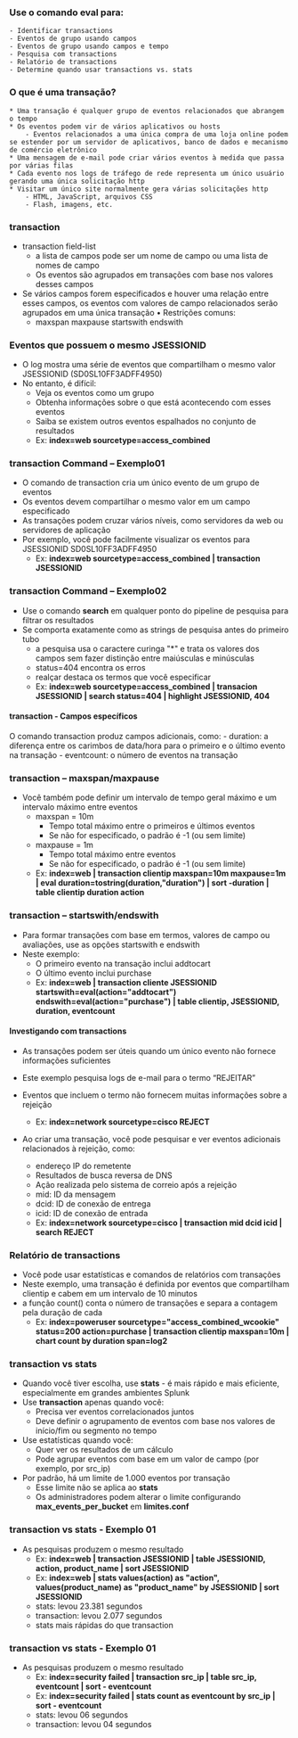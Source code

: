 
### Use o comando eval para:
    - Identificar transactions
    - Eventos de grupo usando campos
    - Eventos de grupo usando campos e tempo
    - Pesquisa com transactions
    - Relatório de transactions
    - Determine quando usar transactions vs. stats

### O que é uma transação?
    * Uma transação é qualquer grupo de eventos relacionados que abrangem o tempo
    * Os eventos podem vir de vários aplicativos ou hosts
        - Eventos relacionados a uma única compra de uma loja online podem se estender por um servidor de aplicativos, banco de dados e mecanismo de comércio eletrônico
    * Uma mensagem de e-mail pode criar vários eventos à medida que passa por várias filas
    * Cada evento nos logs de tráfego de rede representa um único usuário gerando uma única solicitação http
    * Visitar um único site normalmente gera várias solicitações http
        - HTML, JavaScript, arquivos CSS
        - Flash, imagens, etc.

### transaction
* transaction field-list
    - a lista de campos pode ser um nome de campo ou uma lista de nomes de campo
    - Os eventos são agrupados em transações com base nos valores desses campos
* Se vários campos forem especificados e houver uma relação entre esses campos, os eventos com valores de campo relacionados serão agrupados em uma única transação
• Restrições comuns:
    - maxspan maxpause startswith endswith


### Eventos que possuem o mesmo JSESSIONID
* O log mostra uma série de eventos que compartilham o mesmo valor JSESSIONID (SD0SL10FF3ADFF4950)
* No entanto, é difícil:
    - Veja os eventos como um grupo
    - Obtenha informações sobre o que está acontecendo com esses eventos
    - Saiba se existem outros eventos espalhados no conjunto de resultados
    - Ex: **index=web sourcetype=access_combined**


### transaction Command – Exemplo01
* O comando de transaction cria um único evento de um grupo de eventos
* Os eventos devem compartilhar o mesmo valor em um campo especificado
* As transações podem cruzar vários níveis, como servidores da web ou servidores de aplicação
* Por exemplo, você pode facilmente visualizar os eventos para JSESSIONID SD0SL10FF3ADFF4950
    - Ex: **index=web sourcetype=access_combined | transaction JSESSIONID**


### transaction Command – Exemplo02
* Use o comando **search** em qualquer ponto do pipeline de pesquisa para filtrar os resultados
* Se comporta exatamente como as strings de pesquisa antes do primeiro tubo
    - a pesquisa usa o caractere curinga "*" e trata os valores dos campos sem fazer distinção entre maiúsculas e minúsculas
    - status=404 encontra os erros
    - realçar destaca os termos que você especificar
    - Ex: **index=web sourcetype=access_combined | transacion JSESSIONID | search status=404 | highlight JSESSIONID, 404**


#### transaction - Campos específicos
O comando transaction produz campos adicionais, como:
    - duration: a diferença entre os carimbos de data/hora para o primeiro e o último evento na transação
    - eventcount: o número de eventos na transação


### transaction – maxspan/maxpause
* Você também pode definir um intervalo de tempo geral máximo e um intervalo máximo entre eventos
    - maxspan = 10m
        - Tempo total máximo entre o primeiros e últimos eventos
        - Se não for especificado, o padrão é -1 (ou sem limite)
    - maxpause = 1m
        - Tempo total máximo entre eventos
        - Se não for especificado, o padrão é -1 (ou sem limite)
    - Ex: **index=web | transaction clientip maxspan=10m maxpause=1m | eval duration=tostring(duration,"duration") | sort -duration | table clientip duration action**


### transaction – startswith/endswith
* Para formar transações com base em termos, valores de campo ou avaliações, use as opções startswith e endswith
* Neste exemplo:
    - O primeiro evento na transação inclui addtocart
    - O último evento inclui purchase
    - Ex: **index=web | transaction cliente JSESSIONID startswith=eval(action="addtocart") endswith=eval(action="purchase") | table clientip, JSESSIONID, duration, eventcount**

#### Investigando com transactions
* As transações podem ser úteis quando um único evento não fornece informações suficientes
* Este exemplo pesquisa logs de e-mail para o termo “REJEITAR”
* Eventos que incluem o termo não fornecem muitas informações sobre a rejeição
    - Ex: **index=network sourcetype=cisco REJECT**

* Ao criar uma transação, você pode pesquisar e ver eventos adicionais relacionados à rejeição, como:
    - endereço IP do remetente
    - Resultados de busca reversa de DNS
    - Ação realizada pelo sistema de correio após a rejeição
    - mid: ID da mensagem
    - dcid: ID de conexão de entrega
    - icid: ID de conexão de entrada
    - Ex: **index=network sourcetype=cisco | transaction mid dcid icid | search REJECT**


### Relatório de transactions
* Você pode usar estatísticas e comandos de relatórios com transações
* Neste exemplo, uma transação é definida por eventos que compartilham clientip e cabem em um intervalo de 10 minutos
* a função count() conta o número de transações e separa a contagem pela duração de cada
    - Ex: **index=poweruser sourcetype="access_combined_wcookie" status=200 action=purchase | transaction clientip maxspan=10m | chart count by duration span=log2**


### transaction vs stats
* Quando você tiver escolha, use **stats** - é mais rápido e mais eficiente, especialmente em grandes ambientes Splunk
* Use **transaction** apenas quando você:
    - Precisa ver eventos correlacionados juntos
    - Deve definir o agrupamento de eventos com base nos valores de início/fim ou segmento no tempo
* Use estatísticas quando você:
    - Quer ver os resultados de um cálculo
    - Pode agrupar eventos com base em um valor de campo (por exemplo, por src_ip)
* Por padrão, há um limite de 1.000 eventos por transação
    - Esse limite não se aplica ao **stats**
    - Os administradores podem alterar o limite configurando **max_events_per_bucket** em **limites.conf**


### transaction vs stats - Exemplo 01
* As pesquisas produzem o mesmo resultado
    - Ex: **index=web | transaction JSESSIONID | table JSESSIONID, action, product_name | sort JSESSIONID**
    - Ex: **index=web | stats values(action) as "action", values(product_name) as "product_name" by JSESSIONID | sort JSESSIONID**
    - stats: levou 23.381 segundos
    - transaction: levou 2.077 segundos
    - stats mais rápidas do que transaction


### transaction vs stats - Exemplo 01
* As pesquisas produzem o mesmo resultado
    - Ex: **index=security failed | transaction src_ip | table src_ip, eventcount | sort - eventcount**
    - Ex: **index=security failed | stats count as eventcount by src_ip | sort - eventcount**
    - stats: levou 06 segundos
    - transaction: levou 04 segundos
